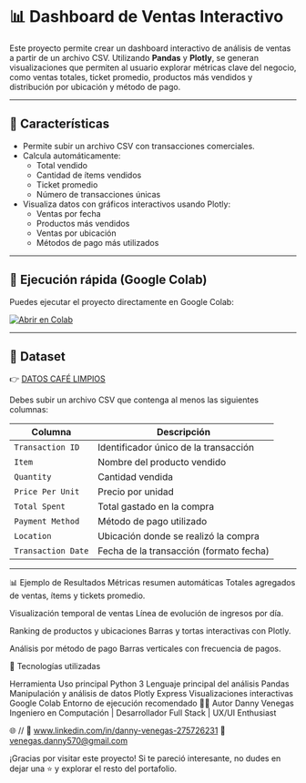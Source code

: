 # 📊 Dashboard de Ventas Interactivo

Este proyecto permite crear un dashboard interactivo de análisis de ventas a partir de un archivo CSV. Utilizando **Pandas** y **Plotly**, se generan visualizaciones que permiten al usuario explorar métricas clave del negocio, como ventas totales, ticket promedio, productos más vendidos y distribución por ubicación y método de pago.

---

## 📌 Características

- Permite subir un archivo CSV con transacciones comerciales.
- Calcula automáticamente:
  - Total vendido
  - Cantidad de ítems vendidos
  - Ticket promedio
  - Número de transacciones únicas
- Visualiza datos con gráficos interactivos usando Plotly:
  - Ventas por fecha
  - Productos más vendidos
  - Ventas por ubicación
  - Métodos de pago más utilizados

---

## 🚀 Ejecución rápida (Google Colab)

Puedes ejecutar el proyecto directamente en Google Colab:

[![Abrir en Colab](https://colab.research.google.com/assets/colab-badge.svg)](https://colab.research.google.com/)

---

## 📁 Dataset

👉 [DATOS CAFÉ LIMPIOS](https://www.kaggle.com/datasets/maurosteban99/datos-caf-limpios/data)

Debes subir un archivo CSV que contenga al menos las siguientes columnas:

| Columna            | Descripción                                |
|--------------------|--------------------------------------------|
| `Transaction ID`   | Identificador único de la transacción      |
| `Item`             | Nombre del producto vendido                |
| `Quantity`         | Cantidad vendida                           |
| `Price Per Unit`   | Precio por unidad                          |
| `Total Spent`      | Total gastado en la compra                 |
| `Payment Method`   | Método de pago utilizado                   |
| `Location`         | Ubicación donde se realizó la compra       |
| `Transaction Date` | Fecha de la transacción (formato fecha)    |

---


📊 Ejemplo de Resultados
Métricas resumen automáticas
Totales agregados de ventas, ítems y tickets promedio.

Visualización temporal de ventas
Línea de evolución de ingresos por día.

Ranking de productos y ubicaciones
Barras y tortas interactivas con Plotly.

Análisis por método de pago
Barras verticales con frecuencia de pagos.

🧩 Tecnologías utilizadas

Herramienta	Uso principal
Python 3	Lenguaje principal del análisis
Pandas	Manipulación y análisis de datos
Plotly Express	Visualizaciones interactivas
Google Colab	Entorno de ejecución recomendado
👨‍💻 Autor
Danny Venegas
Ingeniero en Computación | Desarrollador Full Stack | UX/UI Enthusiast

🌐 //
💼 www.linkedin.com/in/danny-venegas-275726231
📧 venegas.danny570@gmail.com

¡Gracias por visitar este proyecto!
Si te pareció interesante, no dudes en dejar una ⭐ y explorar el resto del portafolio.
